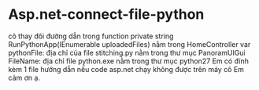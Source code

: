 # Asp.net-connect-file-python

cô thay đôi đường dẫn trong function  private string RunPythonApp(IEnumerable<string> uploadedFiles) nằm trong HomeController
    var pythonFile: địa chỉ của file stitching.py nằm trong thư mục PanoramUIGui
    FileName: địa chỉ file python.exe nằm trong thư mục python27
 Em có đính kèm 1 file hướng dẫn nếu code asp.net chạy không được trên máy cô
 Em cảm ơn ạ.
